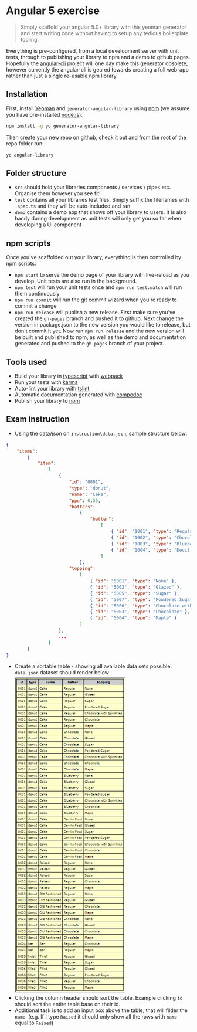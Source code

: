 # Angular 5 exercise
>Simply scaffold your angular 5.0+ library with this yeoman generator and start writing code without having to setup any tedious boilerplate tooling. 

Everything is pre-configured, from a local development server with unit tests, through to publishing your library to npm and a demo to github pages. Hopefully the [angular-cli](https://cli.angular.io/) project will one day make this generator obsolete, however currently the angular-cli is geared towards creating a full web-app rather than just a single re-usable npm library.

## Installation

First, install [Yeoman](http://yeoman.io) and `generator-angular-library` using [npm](https://www.npmjs.com/) (we assume you have pre-installed [node.js](https://nodejs.org/)).

```bash
npm install -g yo generator-angular-library
```

Then create your new repo on github, check it out and from the root of the repo folder run:

```bash
yo angular-library
```

## Folder structure
* `src` should hold your libraries components / services / pipes etc. Organise them however you see fit!
* `test` contains all your libraries test files. Simply suffix the filenames with `.spec.ts` and they will be auto-included and ran
* `demo` contains a demo app that shows off your library to users. It is also handy during development as unit tests will only get you so far when developing a UI component

## npm scripts

Once you've scaffolded out your library, everything is then controlled by npm scripts:
* `npm start` to serve the demo page of your library with live-reload as you develop. Unit tests are also run in the background.
* `npm test` will run your unit tests once and `npm run test:watch` will run them continuously
* `npm run commit` will run the git commit wizard when you're ready to commit a change
* `npm run release` will publish a new release. First make sure you've created the `gh-pages` branch and pushed it to github. Next change the version in package.json to the new version you would like to release, but don't commit it yet. Now run `npm run release` and the new version will be built and published to npm, as well as the demo and documentation generated and pushed to the `gh-pages` branch of your project.

## Tools used

* Build your library in [typescript](https://www.typescriptlang.org/) with [webpack](https://webpack.github.io/)
* Run your tests with [karma](http://karma-runner.github.io/)
* Auto-lint your library with [tslint](https://palantir.github.io/tslint/)
* Automatic documentation generated with [compodoc](https://compodoc.github.io/compodoc/)
* Publish your library to [npm](https://www.npmjs.com/)


## Exam instruction

* Using the data/json on `instruction\data.json`, sample structure below:
```json
{
	"items":
		{
			"item":
				[
					{
						"id": "0001",
						"type": "donut",
						"name": "Cake",
						"ppu": 0.55,
						"batters":
							{
								"batter":
									[
										{ "id": "1001", "type": "Regular" },
										{ "id": "1002", "type": "Chocolate" },
										{ "id": "1003", "type": "Blueberry" },
										{ "id": "1004", "type": "Devil's Food" }
									]
							},
						"topping":
							[
								{ "id": "5001", "type": "None" },
								{ "id": "5002", "type": "Glazed" },
								{ "id": "5005", "type": "Sugar" },
								{ "id": "5007", "type": "Powdered Sugar" },
								{ "id": "5006", "type": "Chocolate with Sprinkles" },
								{ "id": "5003", "type": "Chocolate" },
								{ "id": "5004", "type": "Maple" }
							]
					},
					...
				]
		}
}
```
* Create a sortable table - showing all available data sets possible. `data.json` dataset should render below
![alt text](https://raw.githubusercontent.com/cenon4dno/generator-angular-library/master/instructions/demo.png)
* Clicking the column header should sort the table. Example clicking `id` should sort the entire table base on their id.
* Additional task is to add an input box above the table, that will filder the `name`. (e.g. If I type `Raised` it should only show all the rows with `name` equal to `Raised`)
